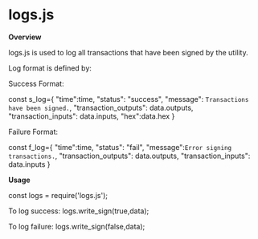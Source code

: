 # logs.js

**Overview**

logs.js is used to log all transactions that have been signed by the utility.

Log format is defined by:

Success Format:

const s_log={
  "time":time,
  "status": "success",
  "message": `Transactions have been signed.`,
  "transaction_outputs": data.outputs,
  "transaction_inputs": data.inputs,
  "hex":data.hex
}

Failure Format: 

const f_log={
    "time":time,
    "status": "fail",
    "message":`Error signing transactions.`,
    "transaction_outputs": data.outputs,
    "transaction_inputs": data.inputs
}
  
**Usage**

const logs = require('logs.js');

To log success:
logs.write_sign(true,data);

To log failure:
logs.write_sign(false,data);



